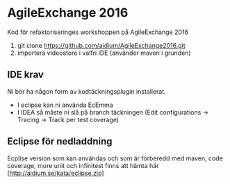 # AgileExchange 2016
Kod för refaktoriseringes workshoppen på AgileExchange 2016

1. git clone https://github.com/aidium/AgileExchange2016.git
2. importera videostore i valfri IDE (använder maven i grunden)

## IDE krav

Ni bör ha någon form av kodtäckningsplugin installerat.
* I eclipse kan ni använda EcEmma
* I IDEA så måste ni slå på branch täckningen (Edit configurations -> Tracing -> Track per test coverage)

## Eclipse för nedladdning
Ecplise version som kan användas och som är förberedd med maven, code coverage, more unit och infinitest finns att hämta här [http://aidium.se/kata/eclipse.zip]
